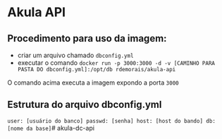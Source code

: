 # Akula API

## Procedimento para uso da imagem:

* criar um arquivo chamado `dbconfig.yml`
* executar o comando `docker run -p 3000:3000 -d -v [CAMINHO PARA PASTA DO dbconfig.yml]:/opt/db rdemorais/akula-api`

O comando acima executa a imagem expondo a porta `3000`

## Estrutura do arquivo dbconfig.yml

`
user: [usuário do banco]
passwd: [senha]
host: [host do bando]
db: [nome da base]
`# akula-dc-api
